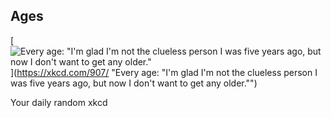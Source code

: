 ## Ages
[![Every age: "I'm glad I'm not the clueless person I was five years ago, but now I don't want to get any older."](https://imgs.xkcd.com/comics/ages.png)](https://xkcd.com/907/ "Every age: "I'm glad I'm not the clueless person I was five years ago, but now I don't want to get any older."")

Your daily random xkcd
